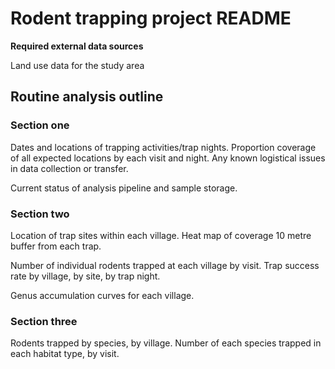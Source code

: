 # Rodent trapping project README

**Required external data sources**

Land use data for the study area

## Routine analysis outline

### Section one

Dates and locations of trapping activities/trap nights.
Proportion coverage of all expected locations by each visit and night.
Any known logistical issues in data collection or transfer.

Current status of analysis pipeline and sample storage.

### Section two

Location of trap sites within each village.
Heat map of coverage 10 metre buffer from each trap.

Number of individual rodents trapped at each village by visit.
Trap success rate by village, by site, by trap night.

Genus accumulation curves for each village.

### Section three

Rodents trapped by species, by village.
Number of each species trapped in each habitat type, by visit.
